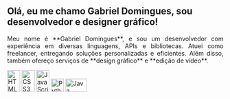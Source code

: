 ## Olá, eu me chamo Gabriel Domingues, sou desenvolvedor e designer gráfico!

<p align="justify">
  Meu nome é **Gabriel Domingues**, e sou um desenvolvedor com experiência em diversas linguagens, APIs e bibliotecas. Atuei como freelancer, entregando soluções personalizadas e eficientes. Além disso, também ofereço serviços de **design gráfico** e **edição de vídeo**.
</p>

<div align="left">
  <img src="https://cdn.jsdelivr.net/gh/devicons/devicon/icons/html5/html5-original.svg" alt="HTML5" width="30" height="50">
  <img src="https://cdn.jsdelivr.net/gh/devicons/devicon/icons/css3/css3-original.svg" alt="CSS3" width="30" height="50">
  <img src="https://cdn.jsdelivr.net/gh/devicons/devicon/icons/javascript/javascript-original.svg" alt="JavaScript" width="30" height="50">
  <img src="https://cdn.jsdelivr.net/gh/devicons/devicon/icons/python/python-original.svg" alt="Python" width="30" height="30">
  <img src="https://cdn.jsdelivr.net/gh/devicons/devicon/icons/java/java-original.svg" alt="Java" width="50" height="30">
</div>

